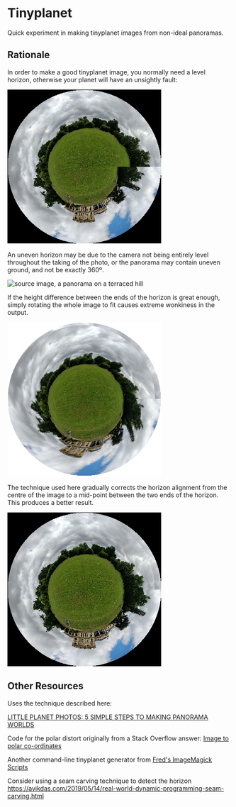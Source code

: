 # Tinyplanet

Quick experiment in making tinyplanet images from non-ideal panoramas.

## Rationale

In order to make a good tinyplanet image, you normally need a level horizon,
otherwise your planet will have an unsightly fault:

![tinyplanet with uncorrected horizon, showing a sudden jump where the two ends join](examples/planets/no-horizon-correction.png)

An uneven horizon may be due to the camera not being entirely level throughout the taking of the photo, or the panorama may contain uneven ground, and not be exactly 360º.

![source image, a panorama on a terraced hill](examples/panoramas/crooked-horizon.jpg)

If the height difference between the ends of the horizon is great enough, simply rotating the whole image
to fit causes extreme wonkiness in the output.

![tinyplanet with source image rotated to align the horizon, eliminating the sudden jump, but everything now bends clockwise](examples/planets/rotated.png)

The technique used here gradually corrects the horizon alignment from the centre of the image to a mid-point between the two ends of the horizon.  This produces a better result.

![tinyplanet with corrected horizon, eliminating the sudden jump](examples/planets/with-horizon-correction.png)


## Other Resources

Uses the technique described here:

[LITTLE PLANET PHOTOS: 5 SIMPLE STEPS TO MAKING PANORAMA WORLDS](https://www.photographymad.com/pages/view/little-planet-photos-5-simple-steps-to-making-panorama-worlds)

Code for the polar distort originally from a Stack Overflow answer: [Image to polar co-ordinates](https://stackoverflow.com/a/48053026/150882)

Another command-line tinyplanet generator from [Fred's ImageMagick Scripts](http://www.fmwconcepts.com/imagemagick/tinyplanet/index.php)

Consider using a seam carving technique to detect the horizon https://avikdas.com/2019/05/14/real-world-dynamic-programming-seam-carving.html
